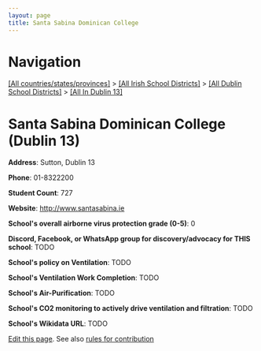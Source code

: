 ```yaml
---
layout: page
title: Santa Sabina Dominican College
---
```

# Navigation

[[All countries/states/provinces]](../../../..) > [[All Irish School Districts]](../../..) > [[All Dublin School Districts]](../..) > [[All In Dublin 13]](..)

# Santa Sabina Dominican College (Dublin 13)

**Address**: Sutton, Dublin 13

**Phone**: 01-8322200

**Student Count**: 727

**Website**: <http://www.santasabina.ie>

**School's overall airborne virus protection grade (0-5)**: 0

**Discord, Facebook, or WhatsApp group for discovery/advocacy for THIS school**: TODO

**School's policy on Ventilation**: TODO

**School's Ventilation Work Completion**: TODO

**School's Air-Purification**: TODO

**School's CO2 monitoring to actively drive ventilation and filtration**: TODO

**School's Wikidata URL**: TODO


[Edit this page](https://github.com/ventilate-schools/Ireland/edit/main/./Dublin_13/Santa_Sabina_Dominican_College.md). See also [rules for contribution](../../../contribution-rules/)